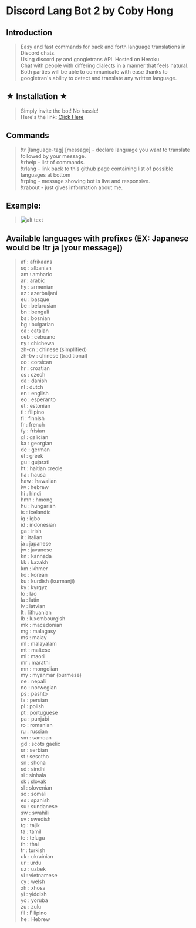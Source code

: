 # Discord Lang Bot 2 by Coby Hong

## Introduction

> Easy and fast commands for back and forth language translations in Discord chats. <br/>
  Using discord.py and googletrans API. Hosted on Heroku. <br/>
  Chat with people with differing dialects in a manner that feels natural. <br/>
  Both parties will be able to communicate with ease thanks to googletran's ability to detect and translate any written language.
  
## **★ Installation ★**

> Simply invite the bot! No hassle! <br/>
  Here's the link: [Click Here](https://discord.com/api/oauth2/authorize?client_id=719008726165749913&permissions=522304&scope=bot)

## Commands

>  !tr [language-tag] [message] - declare language you want to translate followed by your message.<br/>
   !trhelp - list of commands. <br/>
   !trlang - link back to this github page containing list of possible languages at bottom <br/>
   !trping - message showing bot is live and responsive. <br/>
   !trabout - just gives information about me.<br/>
   

  
## Example:
> ![alt text](https://i.imgur.com/fcSHrem.png)
   


## Available languages with prefixes (EX: Japanese would be !tr ja [your message])
> af : afrikaans <br />
sq : albanian<br />
am : amharic<br />
ar : arabic<br />
hy : armenian<br />
az : azerbaijani<br />
eu : basque<br />
be : belarusian<br />
bn : bengali<br />
bs : bosnian<br />
bg : bulgarian<br />
ca : catalan<br />
ceb : cebuano<br />
ny : chichewa<br />
zh-cn : chinese (simplified)<br />
zh-tw : chinese (traditional)<br />
co : corsican<br />
hr : croatian<br />
cs : czech<br />
da : danish<br />
nl : dutch<br />
en : english<br />
eo : esperanto<br />
et : estonian<br />
tl : filipino<br />
fi : finnish<br />
fr : french<br />
fy : frisian<br />
gl : galician<br />
ka : georgian<br />
de : german<br />
el : greek<br />
gu : gujarati<br />
ht : haitian creole<br />
ha : hausa<br />
haw : hawaiian<br />
iw : hebrew<br />
hi : hindi<br />
hmn : hmong<br />
hu : hungarian<br />
is : icelandic<br />
ig : igbo<br />
id : indonesian<br />
ga : irish<br />
it : italian<br />
ja : japanese<br />
jw : javanese<br />
kn : kannada<br />
kk : kazakh<br />
km : khmer<br />
ko : korean<br />
ku : kurdish (kurmanji)<br />
ky : kyrgyz<br />
lo : lao<br />
la : latin<br />
lv : latvian<br />
lt : lithuanian<br />
lb : luxembourgish<br />
mk : macedonian<br />
mg : malagasy<br />
ms : malay<br />
ml : malayalam<br />
mt : maltese<br />
mi : maori<br />
mr : marathi<br />
mn : mongolian<br />
my : myanmar (burmese)<br />
ne : nepali<br />
no : norwegian<br />
ps : pashto<br />
fa : persian<br />
pl : polish<br />
pt : portuguese<br />
pa : punjabi<br />
ro : romanian<br />
ru : russian<br />
sm : samoan<br />
gd : scots gaelic<br />
sr : serbian<br />
st : sesotho<br />
sn : shona<br />
sd : sindhi<br />
si : sinhala<br />
sk : slovak<br />
sl : slovenian<br />
so : somali<br />
es : spanish<br />
su : sundanese<br />
sw : swahili<br />
sv : swedish<br />
tg : tajik<br />
ta : tamil<br />
te : telugu<br />
th : thai<br />
tr : turkish<br />
uk : ukrainian<br />
ur : urdu<br />
uz : uzbek<br />
vi : vietnamese<br />
cy : welsh<br />
xh : xhosa<br />
yi : yiddish<br />
yo : yoruba<br />
zu : zulu<br />
fil : Filipino<br />
he : Hebrew
